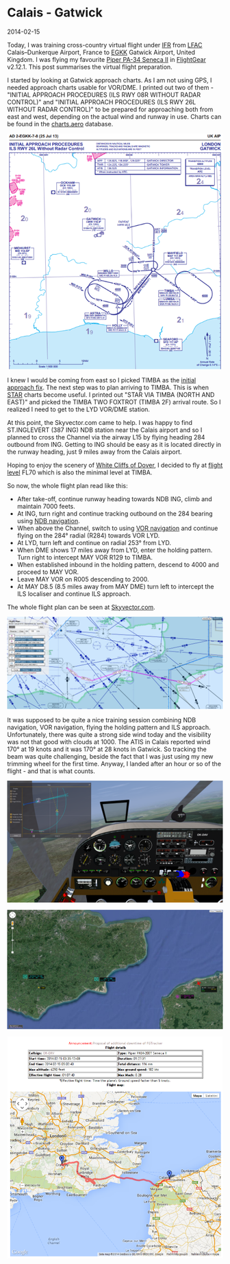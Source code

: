 Calais - Gatwick
================

2014-02-15

Today, I was training cross-country virtual flight under
[IFR](http://en.wikipedia.org/wiki/Instrument_flight_rules) from
[LFAC](http://en.wikipedia.org/wiki/Calais%E2%80%93Dunkerque_Airport)
Calais–Dunkerque Airport, France to
[EGKK](http://en.wikipedia.org/wiki/Gatwick_Airport) Gatwick Airport, United
Kingdom. I was flying my favourite [Piper PA-34 Seneca
II](http://en.wikipedia.org/wiki/Piper_PA-34_Seneca#PA-34-200T_Seneca_II) in
[FlightGear](http://www.flightgear.org/) v2.12.1. This post summarises
the virtual flight preparation.

I started by looking at Gatwick approach charts. As I am not using GPS, I
needed approach charts usable for VOR/DME. I printed out two of them -
"INITIAL APPROACH PROCEDURES (ILS RWY 08R WITHOUT RADAR CONTROL)" and "INITIAL
APPROACH PROCEDURES (ILS RWY 26L WITHOUT RADAR CONTROL)" to be prepared for
approaching both from east and west, depending on the actual wind and runway in
use. Charts can be found in the
[charts.aero](https://charts.aero/airport/EGKK) database.

![Initial approach procedures chart for Gatwick](chart.png)

I knew I would be coming from east so I picked TIMBA as the [initial approach
fix](http://en.wikipedia.org/wiki/Initial_approach_fix). The next step was to
plan arriving to TIMBA. This is when
[STAR](http://en.wikipedia.org/wiki/Standard_Terminal_Arrival_Route_(STAR))
charts become useful. I printed out "STAR VIA TIMBA (NORTH AND EAST)"
and picked the TIMBA TWO FOXTROT (TIMBA 2F) arrival route. So I realized I need
to get to the LYD VOR/DME station.

At this point, the Skyvector.com came to help. I was happy to find ST.INGLEVERT
(387 ING) NDB station near the Calais airport and so I planned to cross the
Channel via the airway L15 by flying heading 284 outbound from ING. Getting to
ING should be easy as it is located directly in the runway heading, just 9
miles away from the Calais airport.

Hoping to enjoy the scenery of [White Cliffs of
Dover](http://en.wikipedia.org/wiki/White_Cliffs_of_Dover), I decided to fly
at [flight level](http://en.wikipedia.org/wiki/Flight_level) FL70 which is also
the minimal level at TIMBA.

So now, the whole flight plan read like this:

* After take-off, continue runway heading towards NDB ING, climb and maintain
  7000 feets.
* At ING, turn right and continue tracking outbound on the 284 bearing using
  [NDB navigation](http://www.navfltsm.addr.com/howitbegan.htm).
* When above the Channel, switch to using [VOR
  navigation](http://www.navfltsm.addr.com/vor-nav.htm) and continue flying on
  the 284° radial (R284) towards VOR LYD.
* At LYD, turn left and continue on radial 253° from LYD.
* When DME shows 17 miles away from LYD, enter the holding pattern. Turn right
  to intercept MAY VOR R129 to TIMBA.
* When established inbound in the holding pattern, descend to 4000 and proceed
  to MAY VOR.
* Leave MAY VOR on R005 descending to 2000.
* At MAY D8.5 (8.5 miles away from MAY DME) turn left to intercept the ILS
  localiser and continue ILS approach.

The whole flight plan can be seen at
[Skyvector.com](http://skyvector.com/?ll=50.94550738515982,0.2616577084356982&chart=302&zoom=3&plan=A.LF.LFAC:N.LF.ING:V.EG.LYD:F.EG.TIMBA:V.EG.MAY).

![Flight plan prepared at skyvector.com](flightplan.png)

It was supposed to be quite a nice training session combining NDB navigation,
VOR navigation, flying the holding pattern and ILS approach. Unfortunately,
there was quite a strong side wind today and the visibility was not that good
with clouds at 1000. The ATIS in Calais reported wind 170° at 19 knots and it
was 170° at 28 knots in Gatwick. So tracking the beam was quite challenging,
beside the fact that I was just using my new trimming wheel for the first
time. Anyway, I landed after an hour or so of the flight - and that is what
counts.

![Screenshot of the cockpit](cockpit.png)

![Live map of the flight](livemap.png)

![Record in the tracker](tracker.png)
